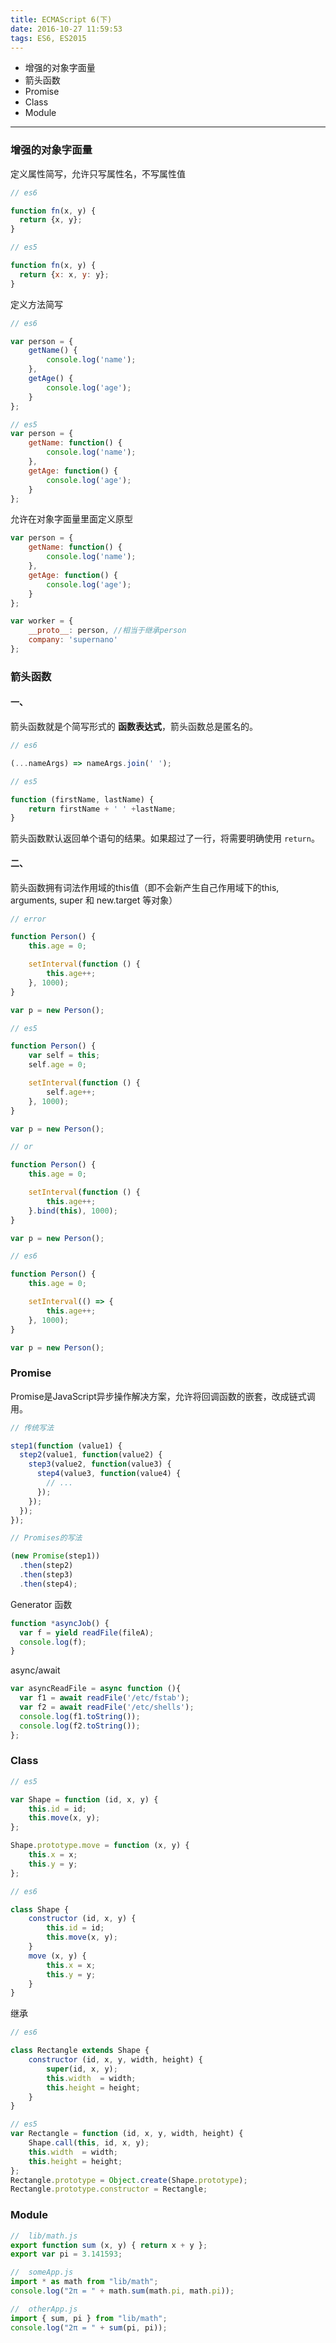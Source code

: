 ```yaml
---
title: ECMAScript 6(下)
date: 2016-10-27 11:59:53
tags: ES6, ES2015
---
```


- 增强的对象字面量
- 箭头函数
- Promise
- Class
- Module

---

### 增强的对象字面量
定义属性简写，允许只写属性名，不写属性值

``` javascript
// es6

function fn(x, y) {
  return {x, y};
}

// es5

function fn(x, y) {
  return {x: x, y: y};
}
```

定义方法简写

``` javascript
// es6

var person = {
    getName() {
        console.log('name');
    },
    getAge() {
        console.log('age');
    }
};

// es5
var person = {
    getName: function() {
        console.log('name');
    },
    getAge: function() {
        console.log('age');
    }
};
```

允许在对象字面量里面定义原型

``` javascript
var person = {
    getName: function() {
        console.log('name');
    },
    getAge: function() {
        console.log('age');
    }
};

var worker = {
    __proto__: person, //相当于继承person
    company: 'supernano'
};
```

### 箭头函数

#### 一、
箭头函数就是个简写形式的 **函数表达式**，箭头函数总是匿名的。

``` javascript
// es6

(...nameArgs) => nameArgs.join(' ');

// es5

function (firstName, lastName) {
    return firstName + ' ' +lastName;
}
```
箭头函数默认返回单个语句的结果。如果超过了一行，将需要明确使用 `return`。

#### 二、
箭头函数拥有词法作用域的this值（即不会新产生自己作用域下的this, arguments, super 和 new.target 等对象）

``` javascript
// error

function Person() {
    this.age = 0;

    setInterval(function () {
        this.age++; 
    }, 1000);
}

var p = new Person();

// es5

function Person() {
    var self = this;
    self.age = 0;

    setInterval(function () {
        self.age++; 
    }, 1000);
}

var p = new Person();

// or

function Person() {
    this.age = 0;

    setInterval(function () {
        this.age++; 
    }.bind(this), 1000);
}

var p = new Person();

// es6

function Person() {
    this.age = 0;

    setInterval(() => {
        this.age++; 
    }, 1000);
}

var p = new Person();

```

### Promise
Promise是JavaScript异步操作解决方案，允许将回调函数的嵌套，改成链式调用。

``` javascript
// 传统写法

step1(function (value1) {
  step2(value1, function(value2) {
    step3(value2, function(value3) {
      step4(value3, function(value4) {
        // ...
      });
    });
  });
});

// Promises的写法

(new Promise(step1))
  .then(step2)
  .then(step3)
  .then(step4);

```

Generator 函数

``` javascript
function *asyncJob() {
  var f = yield readFile(fileA);
  console.log(f);
}
```

async/await

``` javascript
var asyncReadFile = async function (){
  var f1 = await readFile('/etc/fstab');
  var f2 = await readFile('/etc/shells');
  console.log(f1.toString());
  console.log(f2.toString());
};
```

### Class

``` javascript
// es5

var Shape = function (id, x, y) {
    this.id = id;
    this.move(x, y);
};

Shape.prototype.move = function (x, y) {
    this.x = x;
    this.y = y;
};

// es6

class Shape {
    constructor (id, x, y) {
        this.id = id;
        this.move(x, y);
    }
    move (x, y) {
        this.x = x;
        this.y = y;
    }
}
```
继承
``` javascript
// es6

class Rectangle extends Shape {
    constructor (id, x, y, width, height) {
        super(id, x, y);
        this.width  = width;
        this.height = height;
    }
}

// es5
var Rectangle = function (id, x, y, width, height) {
    Shape.call(this, id, x, y);
    this.width  = width;
    this.height = height;
};
Rectangle.prototype = Object.create(Shape.prototype);
Rectangle.prototype.constructor = Rectangle;
```

### Module

``` javascript
//  lib/math.js
export function sum (x, y) { return x + y };
export var pi = 3.141593;

//  someApp.js
import * as math from "lib/math";
console.log("2π = " + math.sum(math.pi, math.pi));

//  otherApp.js
import { sum, pi } from "lib/math";
console.log("2π = " + sum(pi, pi));
```